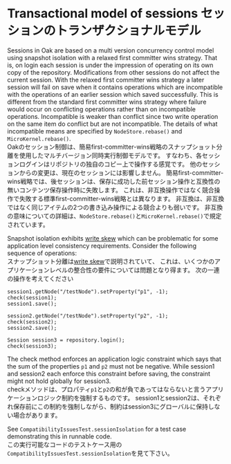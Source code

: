 <!--
   Licensed to the Apache Software Foundation (ASF) under one or more
   contributor license agreements.  See the NOTICE file distributed with
   this work for additional information regarding copyright ownership.
   The ASF licenses this file to You under the Apache License, Version 2.0
   (the "License"); you may not use this file except in compliance with
   the License.  You may obtain a copy of the License at

       http://www.apache.org/licenses/LICENSE-2.0

   Unless required by applicable law or agreed to in writing, software
   distributed under the License is distributed on an "AS IS" BASIS,
   WITHOUT WARRANTIES OR CONDITIONS OF ANY KIND, either express or implied.
   See the License for the specific language governing permissions and
   limitations under the License.
  -->

Transactional model of sessions
セッションのトランザクショナルモデル
================================
Sessions in Oak are based on a multi version concurrency control model using snapshot isolation with
a relaxed first committer wins strategy. That is, on login each session is under the impression of
operating on its own copy of the repository. Modifications from other sessions do not affect the
current session. With the relaxed first committer wins strategy a later session will fail on save
when it contains operations which are incompatible with the operations of an earlier session which
saved successfully. This is different from the standard first committer wins strategy where failure
would occur on conflicting operations rather than on incompatible operations. Incompatible is weaker
than conflict since two write operation on the same item do conflict but are not incompatible. The
details of what incompatible means are specified by `NodeStore.rebase()` and `MicroKernel.rebase()`.  
Oakのセッション制御は、簡易first-committer-wins戦略のスナップショット分離を使用したマルチバージョン同時実行制御モデルです。
すなわち、各セッションログインはリポジトリの独自のコピー上で操作する感覚です。
他のセッションからの変更は、現在のセッションには影響しません。
簡易first-committer-wins戦略では、後セッションは、保存に成功した前セッション操作と互換性の無いコンテンツ保存操作時に失敗します。
これは、非互換操作ではなく競合操作で失敗する標準first-committer-wins戦略とは異なります。
非互換は、非互換ではなく同じアイテムの2つの書き込み操作による競合よりも弱いです。
非互換の意味についての詳細は、`NodeStore.rebase()`と`MicroKernel.rebase()`で規定されています。

Snapshot isolation exhibits [write skew](http://research.microsoft.com/apps/pubs/default.aspx?id=69541)
which can be problematic for some application level consistency requirements. Consider the following
sequence of operations:  
スナップショット分離は[write skew](http://research.microsoft.com/apps/pubs/default.aspx?id=69541)で説明されていて、
これは、いくつかのアプリケーションレベルの整合性の要件については問題となり得ます。
次の一連の操作を考えてください

    session1.getNode("/testNode").setProperty("p1", -1);
    check(session1);
    session1.save();

    session2.getNode("/testNode").setProperty("p2", -1);
    check(session2);
    session2.save();

    Session session3 = repository.login();
    check(session3);

The check method enforces an application logic constraint which says that the sum of the properties
`p1` and `p2` must not be negative. While session1 and session2 each enforce this constraint before
saving, the constraint might not hold globally for session3.  
checkメソッドは、プロパティ`p1`と`p2`の和が負であってはならないと言うアプリケーションロジック制約を強制するものです。
session1とsession2は、それぞれ保存前にこの制約を強制しながら、制約はsession3にグローバルに保持しない場合があります。

See `CompatibilityIssuesTest.sessionIsolation` for a test case demonstrating this in runnable code.  
この実行可能なコードのテストケース用の`CompatibilityIssuesTest.sessionIsolation`を見て下さい。

